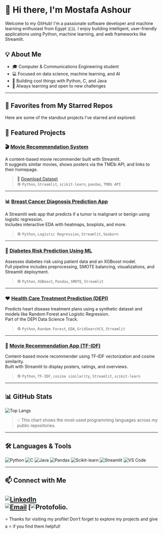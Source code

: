 # 👋 Hi there, I'm Mostafa Ashour

Welcome to my GitHub! I'm a passionate software developer and machine learning enthusiast from Egypt 🇪🇬. I enjoy building intelligent, user-friendly applications using Python, machine learning, and web frameworks like Streamlit.

## 💡 About Me

- 🎓 Computer & Communications Engineering student  
- 💻 Focused on data science, machine learning, and AI  
- 🚀 Building cool things with Python, C, and Java  
- 🎯 Always learning and open to new challenges  

---

## 🌟 Favorites from My Starred Repos

Here are some of the standout projects I’ve starred and explored:

## 📌 Featured Projects

### 🎬 [Movie Recommendation System](https://github.com/MoustafaAliAshour/Movies-recommendation-System)
A content-based movie recommender built with Streamlit.  
It suggests similar movies, shows posters via the TMDb API, and links to their homepage.  
> 📂 [Download Dataset](https://drive.google.com/drive/folders/1dee_crYzxxuqTw1FmurhMsnDPuV2ddKB?usp=drive_link)  
> ⚙️ `Python`, `Streamlit`, `scikit-learn`, `pandas`, `TMDb API`

---

### 📊 [Breast Cancer Diagnosis Prediction App](https://github.com/MoustafaAliAshour/Breast-Canser-preidiction-App)
A Streamlit web app that predicts if a tumor is malignant or benign using logistic regression.  
Includes interactive EDA with heatmaps, boxplots, and more.  
> ⚙️ `Python`, `Logistic Regression`, `Streamlit`, `Seaborn`

---

### 🧠 [Diabetes Risk Prediction Using ML](https://github.com/rezk1834/diabetes_prediction_app)
Assesses diabetes risk using patient data and an XGBoost model.  
Full pipeline includes preprocessing, SMOTE balancing, visualizations, and Streamlit deployment.  
> ⚙️ `Python`, `XGBoost`, `Pandas`, `SMOTE`, `Streamlit`

---

### ❤️ [Health Care Treatment Prediction (DEPI)](https://github.com/MoustafaAliAshour/Healt_Care_DEPi)
Predicts heart disease treatment plans using a synthetic dataset and models like Random Forest and Logistic Regression.  
Part of the DEPI Data Science Track.  
> ⚙️ `Python`, `Random Forest`, `EDA`, `GridSearchCV`, `Streamlit`

---

### 🎥 [Movie Recommendation App (TF-IDF)](https://github.com/MoustafaAliAshour/Movies-recommendation-App)
Content-based movie recommender using TF‑IDF vectorization and cosine similarity.  
Built with Streamlit to display posters, ratings, and overviews.  
> ⚙️ `Python`, `TF-IDF`, `cosine similarity`, `Streamlit`, `scikit-learn`

---


## 📊 GitHub Stats

![Top Langs](https://github-readme-stats.vercel.app/api/top-langs/?username=MoustafaAliAshour&layout=compact&theme=tokyonight&langs_count=6)

> 💡 This chart shows the most-used programming languages across my public repositories.

---

## 🛠 Languages & Tools

![Python](https://img.shields.io/badge/-Python-3776AB?style=flat&logo=python&logoColor=white)
![C](https://img.shields.io/badge/-C-00599C?style=flat&logo=c&logoColor=white)
![Java](https://img.shields.io/badge/-Java-007396?style=flat&logo=java&logoColor=white)
![Pandas](https://img.shields.io/badge/-Pandas-150458?style=flat&logo=pandas&logoColor=white)
![Scikit-learn](https://img.shields.io/badge/-Scikit--learn-F7931E?style=flat&logo=scikit-learn&logoColor=white)
![Streamlit](https://img.shields.io/badge/-Streamlit-FF4B4B?style=flat&logo=streamlit&logoColor=white)
![VS Code](https://img.shields.io/badge/-VSCode-007ACC?style=flat&logo=visual-studio-code&logoColor=white)

---

## 📫 Connect with Me

[![LinkedIn](https://img.shields.io/badge/-LinkedIn-0A66C2?style=flat&logo=linkedin&logoColor=white)](https://www.linkedin.com/in/moustafa-ashour0/)  
[![Email](https://img.shields.io/badge/-Email-D14836?style=flat&logo=gmail&logoColor=white)](mailto:es-moustafa.aly2027@alexu.edu.eg)
[![Protofolio](https://curious-parfait-02afe4.netlify.app/).
---

⭐️ Thanks for visiting my profile! Don’t forget to explore my projects and give a ⭐ if you find them helpful!
